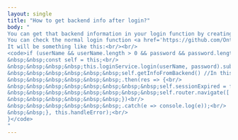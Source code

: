 ```yaml
---
layout: single
title: "How to get backend info after login?"
body: "
You can get that backend information in your login function by creating a function that returns the values that you need from the backend or from an API.<br/>
You can check the normal login function <a href='https://github.com/OntimizeWeb/ontimize-web-ngx-quickstart/blob/8.x.x/src/app/login/login.component.ts' target='blank'>here</a><br/>
It will be something like this:<br/><br/>
<code>if (userName && userName.length > 0 && password && password.length > 0) {<br/>
&nbsp;&nbsp;const self = this;<br/>
&nbsp;&nbsp;&nbsp;&nbsp;this.loginService.login(userName, password).subscribe(() => {<br/>
&nbsp;&nbsp;&nbsp;&nbsp;&nbsp;&nbsp;self.getInfoFromBackend() //In this function is where you can get info from backend, connect to an API ...<br/>
&nbsp;&nbsp;&nbsp;&nbsp;&nbsp;&nbsp;.then(res => {<br/>
&nbsp;&nbsp;&nbsp;&nbsp;&nbsp;&nbsp;&nbsp;&nbsp;self.sessionExpired = false;<br/>
&nbsp;&nbsp;&nbsp;&nbsp;&nbsp;&nbsp;&nbsp;&nbsp;self.router.navigate(['../'], { relativeTo: this.actRoute });<br/>
&nbsp;&nbsp;&nbsp;&nbsp;&nbsp;&nbsp;})<br/>
&nbsp;&nbsp;&nbsp;&nbsp;&nbsp;&nbsp;.catch(e => console.log(e));<br/>
&nbsp;&nbsp;}, this.handleError);<br/>
}</code>
"
---
```

